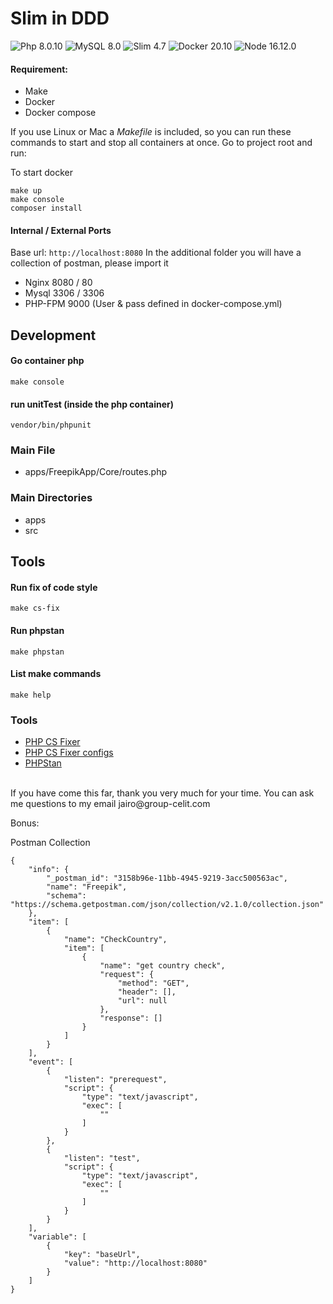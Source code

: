 Slim in DDD
========================

![Php 8.0.10](https://img.shields.io/badge/Php-8.0.10-9cf.svg?style=flat-square&logo=php)
![MySQL 8.0](https://img.shields.io/badge/MySQL-8.0-red.svg?style=flat-square&logo=mysql)
![Slim 4.7](https://img.shields.io/badge/Slim-4.7-purple.svg?style=flat-square&logo=slimphp)
![Docker 20.10](https://img.shields.io/badge/Docker-20.10-blue.svg?style=flat-square&logo=docker)
![Node 16.12.0](https://img.shields.io/badge/Node.js-16.12.0-green.svg?style=flat-square&logo=nodedotjs)

#### Requirement:
- Make
- Docker
- Docker compose

If you use Linux or Mac a *Makefile* is included, so you can run these commands to start and stop all containers at once.
Go to project root and run:

To start docker
```
make up
make console
composer install
```

#### Internal / External Ports
Base url: ``` http://localhost:8080 ```
In the additional folder you will have a collection of postman, please import it

* Nginx 8080 / 80
* Mysql 3306 / 3306
* PHP-FPM 9000 (User & pass defined in docker-compose.yml)
## Development

#### Go container php
```
make console
```

#### run unitTest (inside the php container)
```
vendor/bin/phpunit
```

### Main File
* apps/FreepikApp/Core/routes.php

### Main Directories
* apps
* src


## Tools

#### Run fix of code style
```
make cs-fix
```

#### Run phpstan
```
make phpstan
```

#### List make commands
```
make help
```

### Tools
* [PHP CS Fixer](https://github.com/FriendsOfPHP/PHP-CS-Fixer)
* [PHP CS Fixer configs](https://mlocati.github.io/php-cs-fixer-configurator)
* [PHPStan](https://github.com/phpstan/phpstan)

<br>
If you have come this far, thank you very much for your time.
You can ask me questions to my email jairo@group-celit.com


Bonus:

Postman Collection
```
{
	"info": {
		"_postman_id": "3158b96e-11bb-4945-9219-3acc500563ac",
		"name": "Freepik",
		"schema": "https://schema.getpostman.com/json/collection/v2.1.0/collection.json"
	},
	"item": [
		{
			"name": "CheckCountry",
			"item": [
				{
					"name": "get country check",
					"request": {
						"method": "GET",
						"header": [],
						"url": null
					},
					"response": []
				}
			]
		}
	],
	"event": [
		{
			"listen": "prerequest",
			"script": {
				"type": "text/javascript",
				"exec": [
					""
				]
			}
		},
		{
			"listen": "test",
			"script": {
				"type": "text/javascript",
				"exec": [
					""
				]
			}
		}
	],
	"variable": [
		{
			"key": "baseUrl",
			"value": "http://localhost:8080"
		}
	]
}
```
